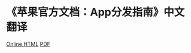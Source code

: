 《苹果官方文档：App分发指南》中文翻译
=====================================

[Online HTML](https://developer.apple.com/library/ios/#documentation/IDEs/Conceptual/AppDistributionGuide/Introduction/Introduction.html)
[PDF](http://developer.apple.com/library/ios/documentation/IDEs/Conceptual/AppDistributionGuide/AppDistributionGuide.pdf)
